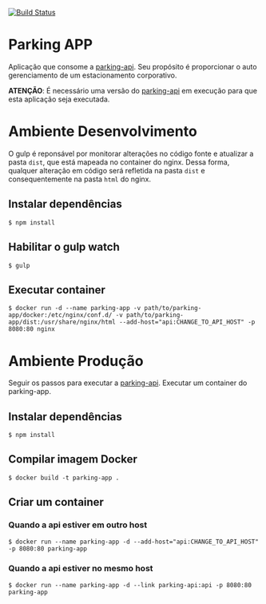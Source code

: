 [![Build Status](https://travis-ci.org/AlexandreSNeto/parking-app.svg?branch=master)](https://travis-ci.org/AlexandreSNeto/parking-app)
# Parking APP 

Aplicação que consome a [parking-api](https://github.com/gustajz/parking-api).
Seu propósito é proporcionar o auto gerenciamento de um estacionamento corporativo.

**ATENÇÃO**: É necessário uma versão do [parking-api](https://github.com/gustajz/parking-api) em execução para que esta aplicação seja executada.

# Ambiente Desenvolvimento
O gulp é reponsável por monitorar alterações no código fonte e atualizar a pasta `dist`, que está mapeada no container do nginx. Dessa forma, qualquer alteração em código será refletida na pasta `dist` e consequentemente na pasta `html` do nginx.
## Instalar dependências
    $ npm install
## Habilitar o gulp watch
    $ gulp
## Executar container 
    $ docker run -d --name parking-app -v path/to/parking-app/docker:/etc/nginx/conf.d/ -v path/to/parking-app/dist:/usr/share/nginx/html --add-host="api:CHANGE_TO_API_HOST" -p 8080:80 nginx

# Ambiente Produção
Seguir os passos para executar a [parking-api](https://github.com/gustajz/parking-api).
Executar um container do parking-app.

## Instalar dependências
    $ npm install
    
## Compilar imagem Docker
    $ docker build -t parking-app .

## Criar um container

### Quando a api estiver em **outro host**
    $ docker run --name parking-app -d --add-host="api:CHANGE_TO_API_HOST" -p 8080:80 parking-app

### Quando a api estiver no **mesmo host**
    $ docker run --name parking-app -d --link parking-api:api -p 8080:80 parking-app

